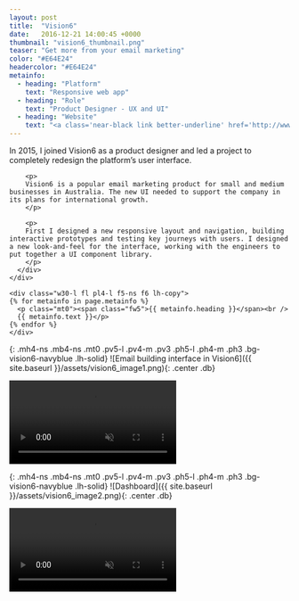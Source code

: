 ```yaml
---
layout: post
title:  "Vision6"
date:   2016-12-21 14:00:45 +0000
thumbnail: "vision6_thumbnail.png"
teaser: "Get more from your email marketing"
color: "#E64E24"
headercolor: "#E64E24"
metainfo:
  - heading: "Platform"
    text: "Responsive web app"
  - heading: "Role"
    text: "Product Designer - UX and UI"
  - heading: "Website"
    text: "<a class='near-black link better-underline' href='http://www.vision6.com.au/' target='_blank' alt='Vision6 Website'>vision6.com.au</a>"
---
```

<div class="cf mw8x center mb6">
  <div class="mh4">
    <div class="w-70-l fl f4-ns f5 lh-extra">
      <div class="measure-wide">
        <p class="mt0">
        In 2015, I joined Vision6 as a product designer and led a project to completely redesign the platform’s user interface.
        </p>

        <p>
        Vision6 is a popular email marketing product for small and medium businesses in Australia. The new UI needed to support the company in its plans for international growth.
        </p>

        <p>
        First I designed a new responsive layout and navigation, building interactive prototypes and testing key journeys with users. I designed a new look-and-feel for the interface, working with the engineers to put together a UI component library.
        </p>
      </div>
    </div>

    <div class="w30-l fl pl4-l f5-ns f6 lh-copy">
    {% for metainfo in page.metainfo %}
      <p class="mt0"><span class="fw5">{{ metainfo.heading }}</span><br />
      {{ metainfo.text }}</p>
    {% endfor %}
    </div>
  </div>
</div>

{: .mh4-ns .mb4-ns .mt0 .pv5-l .pv4-m .pv3 .ph5-l .ph4-m .ph3 .bg-vision6-navyblue .lh-solid}
![Email building interface in Vision6]({{ site.baseurl }}/assets/vision6_image1.png){: .center .db}

<p class="ph4-ns mb4-ns">
<video autoplay loop muted >
  <source src="{{ site.baseurl }}/assets/vision6_video1.mp4" type="video/mp4" alt="Mobile view of report">
Your browser does not support the video tag.
</video>
</p>

{: .mh4-ns .mb4-ns .mt0 .pv5-l .pv4-m .pv3 .ph5-l .ph4-m .ph3 .bg-vision6-navyblue .lh-solid}
![Dashboard]({{ site.baseurl }}/assets/vision6_image2.png){: .center .db}

<p class="ph4-ns mb4-ns">
<video autoplay loop muted>
  <source src="{{ site.baseurl }}/assets/vision6_video2.mp4" type="video/mp4" alt="Sample of UI Component Library">
Your browser does not support the video tag.
</video>
</p>
